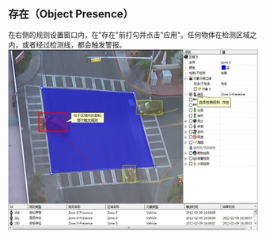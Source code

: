 ## 存在（Object Presence）

在右侧的规则设置窗口内，在"存在"前打勾并点击"应用"。任何物体在检测区域之内，或者经过检测线，都会触发警报。  
<img src="images/I16625690610.jpeg"></img>
